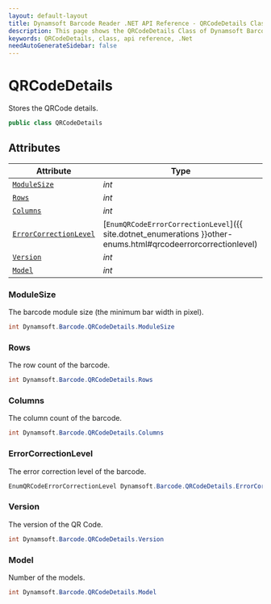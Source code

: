 ```yaml
---
layout: default-layout
title: Dynamsoft Barcode Reader .NET API Reference - QRCodeDetails Class
description: This page shows the QRCodeDetails Class of Dynamsoft Barcode Reader for .NET SDK.
keywords: QRCodeDetails, class, api reference, .Net
needAutoGenerateSidebar: false
---
```



# QRCodeDetails
Stores the QRCode details.  


```C#
public class QRCodeDetails
```  

## Attributes
  
| Attribute | Type |
|---------- | ---- |
| [`ModuleSize`](#modulesize) | *int* |
| [`Rows`](#rows) | *int* |
| [`Columns`](#columns) | *int* |
| [`ErrorCorrectionLevel`](#errorcorrectionlevel) | [`EnumQRCodeErrorCorrectionLevel`]({{ site.dotnet_enumerations }}other-enums.html#qrcodeerrorcorrectionlevel) |
| [`Version`](#version) | *int* |
| [`Model`](#model) | *int* |


### ModuleSize
The barcode module size (the minimum bar width in pixel).  

```C#
int Dynamsoft.Barcode.QRCodeDetails.ModuleSize
```

### Rows
The row count of the barcode.  

```C#
int Dynamsoft.Barcode.QRCodeDetails.Rows
```

### Columns
The column count of the barcode. 

```C#
int Dynamsoft.Barcode.QRCodeDetails.Columns
```

### ErrorCorrectionLevel
The error correction level of the barcode.  

```C#
EnumQRCodeErrorCorrectionLevel Dynamsoft.Barcode.QRCodeDetails.ErrorCorrectionLevel
```

### Version
The version of the QR Code.

```C#
int Dynamsoft.Barcode.QRCodeDetails.Version
```

### Model
Number of the models.

```C#
int Dynamsoft.Barcode.QRCodeDetails.Model
```
